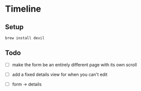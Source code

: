 Timeline
==========

Setup
--------------

    brew install devil

Todo
---------------

- [ ] make the form be an entirely different page with its own scroll
- [ ] add a fixed details view for when you can't edit
- [ ] form -> details

